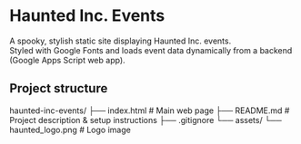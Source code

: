 # Haunted Inc. Events

A spooky, stylish static site displaying Haunted Inc. events.  
Styled with Google Fonts and loads event data dynamically from a backend (Google Apps Script web app).

## Project structure
haunted-inc-events/ 
├── index.html # Main web page 
├── README.md # Project description & setup instructions 
├── .gitignore 
└── assets/ 
  └── haunted_logo.png # Logo image
